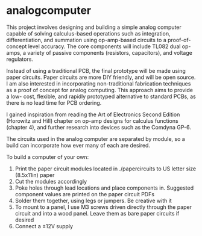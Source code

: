 # analogcomputer
This project involves designing and building a simple analog computer capable of solving calculus-based
operations such as integration, differentiation, and summation using op-amp-based circuits to a proof-of-
concept level accuracy. The core components will include TL082 dual op-amps, a variety of passive
components (resistors, capacitors), and voltage regulators.

Instead of using a traditional PCB, the final prototype will be made using paper circuits. Paper circuits are
more DIY friendly, and will be open source. I am also interested in incorporating non-traditional
fabrication techniques as a proof of concept for analog computing. This approach aims to provide a low-
cost, flexible, and rapidly prototyped alternative to standard PCBs, as there is no lead time for PCB
ordering.

I gained inspiration from reading the Art of Electronics Second Edition (Horowitz and Hill) chapter on
op-amp designs for calculus functions (chapter 4), and further research into devices such as the Comdyna
GP-6.

The circuits used in the analog computer are separated by module, so a build can incorporate how ever many of each are desired.

To build a computer of your own:
  1. Print the paper circuit modules located in ./papercircuits to US letter size (8.5x11in) paper
  2. Cut the modules accordingly
  3. Poke holes through lead locations and place components in. Suggested component values are printed on the paper circuit PDFs
  4. Solder them together, using legs or jumpers. Be creative with it
  5. To mount to a panel, I use M3 screws driven directly through the paper circuit and into a wood panel. Leave them as bare paper circuits if desired
  6. Connect a ±12V supply
